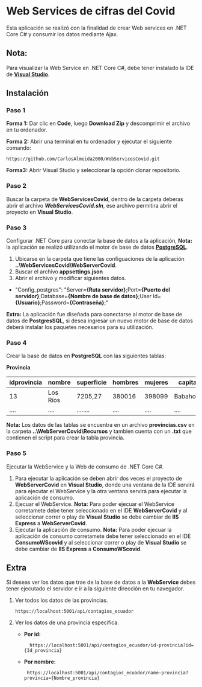 # Web Services de cifras del Covid

Esta aplicación se realizó con la finalidad de crear Web services en .NET Core C# y consumir los datos mediante Ajax.

## **Nota:**

Para visualizar la Web Service en .NET Core C#, debe tener instalado la IDE de [**Visual Studio**](https://visualstudio.microsoft.com/es/).

## **Instalación**

### **Paso 1**

**Forma 1:** Dar clic en **Code**, luego **Download Zip** y descomprimir el archivo en tu ordenador.

**Forma 2:** Abrir una terminal en tu ordenador y ejecutar el siguiente comando:

    https://github.com/CarlosAlmeida2000/WebServicesCovid.git

**Forma3:** Abrir Visual Studio y seleccionar la opción clonar repositorio.

### **Paso 2**

Buscar la carpeta de **WebServicesCovid**, dentro de la carpeta deberas abrir el archivo **_WebServicesCovid.sln_**, ese archivo permitira abrir el proyecto en **Visual Studio**.

### **Paso 3**

Configurar .NET Core para conectar la base de datos a la aplicación, **Nota:** la aplicación se realizó utilizando el motor de base de datos [**PostgreSQL**](https://www.postgresql.org/).

1. Ubicarse en la carpeta que tiene las configuaciones de la aplicación **..\WebServicesCovid\WebServerCovid**.
2. Buscar el archivo **appsettings.json**
3. Abrir el archivo y modificar siguientes datos.

-   "Config_postgres": "Server=**{Ruta servidor}**;Port=**{Puerto del servidor}**;Database=**{Nombre de base de datos}**;User Id=**{Usuario}**;Password=**{Contraseña}**;"

**Extra:** La aplicación fue diseñada para conectarse al motor de base de datos de **PostgresSQL**, si desea ingresar un nuevo motor de base de datos deberá instalar los paquetes necesarios para su utilización.

### **Paso 4**

Crear la base de datos en **PostgreSQL** con las siguientes tablas:

**Provincia**

| idprovincia | nombre   | superficie | hombres | mujeres | capital  | problacion_total | contagiados | recuperados | fallecidos |
| ----------- | -------- | ---------- | ------- | ------- | -------- | ---------------- | ----------- | ----------- | ---------- |
| 13          | Los Ríos | 7205,27    | 380016  | 398099  | Babahoyo | 778115           | 778115      | 778115      | 778115     |
| ....        | ....     | ........   | ....    | ....    | ....     | ....             | ....        | ....        | ....       |

**Nota:** Los datos de las tablas se encuentra en un archivo **provincias.csv** en la carpeta **..\WebServerCovid\Recursos** y tambien cuenta con un **.txt** que contienen el script para crear la tabla provincia.

### **Paso 5**

Ejecutar la WebService y la Web de consumo de .NET Core C#.

1. Para ejecutar la aplicación se deben abrir dos veces el proyecto de **WebServerCovid** en **Visual Studio**, donde una ventana de la IDE servirá para ejecutar el WebService y la otra ventana servirá para ejecutar la aplicación de consumo.
2. Ejecuar el WebService. **Nota:** Para poder ejecuar el WebService corretamete debe tener seleccionado en el IDE **WebServerCovid** y al seleccionar correr o play de **Visual Studio** se debe cambiar de **IIS Express** a **WebServerCovid**.
3. Ejecutar la aplicación de consumo. **Nota:** Para poder ejecuar la aplicación de consumo corretamete debe tener seleccionado en el IDE **ConsumoWScovid** y al seleccionar correr o play de **Visual Studio** se debe cambiar de **IIS Express** a **ConsumoWScovid**.

## **Extra**

Si deseas ver los datos que trae de la base de datos a la **WebService** debes tener ejecutado el servidor e ir a la siguiente dirección en tu navegador.

1.  Ver todos los datos de las provincias.

        https://localhost:5001/api/contagios_ecuador

2.  Ver los datos de una provincia especifica.

    -   **Por id:**

              https://localhost:5001/api/contagios_ecuador/id-provincia?id={Id_provincia}

    -   **Por nombre:**

             https://localhost:5001/api/contagios_ecuador/name-provincia?provincia={Nombre_provincia}

